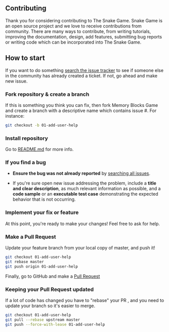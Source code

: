 ## Contributing

Thank you for considering contributing to The Snake Game. 
Snake Game is an open source project and we love to receive contributions from community. 
There are many ways to contribute, from writing tutorials, improving the documentation, design, add features,
submitting bug reports or writing code which can be incorporated into The Snake Game.

## How to start

If you want to do something [search the issue tracker](https://github.com/vasyldzhala/memory_blocks/issues) to see if
someone else in the community has already created a ticket. If not, go ahead and
make new issue.

### Fork repository & create a branch

If this is something you think you can fix, then fork Memory Blocks Game and
create a branch with a descriptive name which contains issue #. For instance:

```sh
git checkout -b 01-add-user-help
```

### Install repository 

Go to [README.md](https://github.com/aloudi/snake-game/readme.md) for more info.

### If you find a bug

* **Ensure the bug was not already reported** by [searching all issues](https://github.com/aloudi/snake-game/issues).

* If you're sure open new issue addressing the problem, include a **title and clear
  description**, as much relevant information as possible, and a **code sample**
  or an **executable test case** demonstrating the expected behavior that is not
  occurring.

### Implement your fix or feature

At this point, you're ready to make your changes! Feel free to ask for help.

### Make a Pull Request

Update your feature branch from your local copy of master, and push it!

```sh
git checkout 01-add-user-help
git rebase master
git push origin 01-add-user-help
```

Finally, go to GitHub and make a [Pull Request](https://github.com/aloudi/snake-game/pulls)

### Keeping your Pull Request updated

If a lot of code has changed you have to "rebase" your PR , and you need to update your branch 
so it's easier to merge.

```sh
git checkout 01-add-user-help
git pull --rebase upstream master
git push --force-with-lease 01-add-user-help
```
